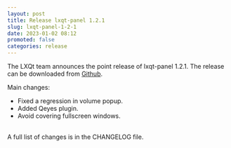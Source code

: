 ```yaml
---
layout: post
title: Release lxqt-panel 1.2.1
slug: lxqt-panel-1-2-1
date: 2023-01-02 08:12
promoted: false
categories: release
---
```

The LXQt team announces the point release of lxqt-panel 1.2.1.
The release can be downloaded from [Github](https://github.com/lxqt/lxqt-panel/releases).

Main changes:

 * Fixed a regression in volume popup.
 * Added Qeyes plugin.
 * Avoid covering fullscreen windows.

<br/>
A full list of changes is in the CHANGELOG file.
<br/>
